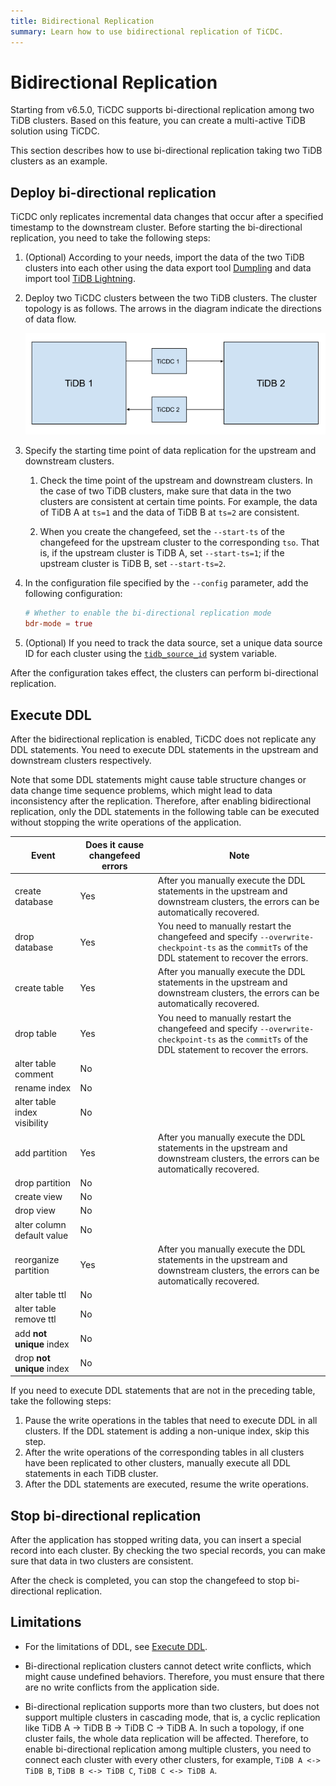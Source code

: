 ```yaml
---
title: Bidirectional Replication
summary: Learn how to use bidirectional replication of TiCDC.
---
```


# Bidirectional Replication

Starting from v6.5.0, TiCDC supports bi-directional replication among two TiDB clusters. Based on this feature, you can create a multi-active TiDB solution using TiCDC.

This section describes how to use bi-directional replication taking two TiDB clusters as an example.

## Deploy bi-directional replication

TiCDC only replicates incremental data changes that occur after a specified timestamp to the downstream cluster. Before starting the bi-directional replication, you need to take the following steps:

1. (Optional) According to your needs, import the data of the two TiDB clusters into each other using the data export tool [Dumpling](/dumpling-overview.md) and data import tool [TiDB Lightning](/tidb-lightning/tidb-lightning-overview.md).

2. Deploy two TiCDC clusters between the two TiDB clusters. The cluster topology is as follows. The arrows in the diagram indicate the directions of data flow.

    ![TiCDC bidirectional replication](/media/ticdc/ticdc-bidirectional-replication.png)

3. Specify the starting time point of data replication for the upstream and downstream clusters.

    1. Check the time point of the upstream and downstream clusters. In the case of two TiDB clusters, make sure that data in the two clusters are consistent at certain time points. For example, the data of TiDB A at `ts=1` and the data of TiDB B at `ts=2` are consistent.

    2. When you create the changefeed, set the `--start-ts` of the changefeed for the upstream cluster to the corresponding `tso`. That is, if the upstream cluster is TiDB A, set `--start-ts=1`; if the upstream cluster is TiDB B, set `--start-ts=2`.

4. In the configuration file specified by the `--config` parameter, add the following configuration:

    ```toml
    # Whether to enable the bi-directional replication mode
    bdr-mode = true
    ```

5. (Optional) If you need to track the data source, set a unique data source ID for each cluster using the [`tidb_source_id`](/system-variables.md#tidb_source_id-new-in-v650) system variable.

After the configuration takes effect, the clusters can perform bi-directional replication.

## Execute DDL

After the bidirectional replication is enabled, TiCDC does not replicate any DDL statements. You need to execute DDL statements in the upstream and downstream clusters respectively.

Note that some DDL statements might cause table structure changes or data change time sequence problems, which might lead to data inconsistency after the replication. Therefore, after enabling bidirectional replication, only the DDL statements in the following table can be executed without stopping the write operations of the application.

| Event | Does it cause changefeed errors | Note |
|---|---|---|
| create database | Yes | After you manually execute the DDL statements in the upstream and downstream clusters, the errors can be automatically recovered. |
| drop database | Yes | You need to manually restart the changefeed and specify `--overwrite-checkpoint-ts` as the `commitTs` of the DDL statement to recover the errors. |
| create table | Yes | After you manually execute the DDL statements in the upstream and downstream clusters, the errors can be automatically recovered. |
| drop table | Yes | You need to manually restart the changefeed and specify `--overwrite-checkpoint-ts` as the `commitTs` of the DDL statement to recover the errors. |
| alter table comment | No |  |
| rename index | No |  |
| alter table index visibility | No |  |
| add partition | Yes | After you manually execute the DDL statements in the upstream and downstream clusters, the errors can be automatically recovered. |
| drop partition | No |  |
| create view | No |  |
| drop view | No |  |
| alter column default value | No |  |
| reorganize partition | Yes | After you manually execute the DDL statements in the upstream and downstream clusters, the errors can be automatically recovered. |
| alter table ttl | No |  |
| alter table remove ttl | No |  |
| add **not unique** index | No |  |
| drop **not unique** index | No |  |

If you need to execute DDL statements that are not in the preceding table, take the following steps:

1. Pause the write operations in the tables that need to execute DDL in all clusters. If the DDL statement is adding a non-unique index, skip this step.
2. After the write operations of the corresponding tables in all clusters have been replicated to other clusters, manually execute all DDL statements in each TiDB cluster.
3. After the DDL statements are executed, resume the write operations.

## Stop bi-directional replication

After the application has stopped writing data, you can insert a special record into each cluster. By checking the two special records, you can make sure that data in two clusters are consistent.

After the check is completed, you can stop the changefeed to stop bi-directional replication.

## Limitations

- For the limitations of DDL, see [Execute DDL](#execute-ddl).

- Bi-directional replication clusters cannot detect write conflicts, which might cause undefined behaviors. Therefore, you must ensure that there are no write conflicts from the application side.

- Bi-directional replication supports more than two clusters, but does not support multiple clusters in cascading mode, that is, a cyclic replication like TiDB A -> TiDB B -> TiDB C -> TiDB A. In such a topology, if one cluster fails, the whole data replication will be affected. Therefore, to enable bi-directional replication among multiple clusters, you need to connect each cluster with every other clusters, for example, `TiDB A <-> TiDB B`, `TiDB B <-> TiDB C`, `TiDB C <-> TiDB A`.
